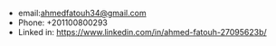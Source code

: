 - email:ahmedfatouh34@gmail.com
- Phone: +201100800293
- Linked in: https://www.linkedin.com/in/ahmed-fatouh-27095623b/
